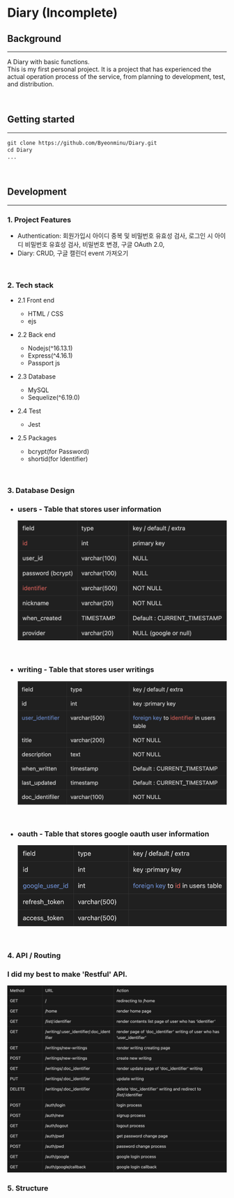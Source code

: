 # Diary (Incomplete)

## Background
* * *
A Diary with basic functions.   
This is my first personal project. It is a project that has experienced the actual operation process of the service, from planning to development, test, and distribution.

<br/>

## Getting started
* * *
    git clone https://github.com/Byeonminu/Diary.git
    cd Diary
    ...

<br/>

## Development
* * *
### __1. Project Features__
 - Authentication: 회원가입시 아이디 중복 및 비밀번호 유효성 검사, 로그인 시 아이디 비밀번호 유효성 검사, 비밀번호 변경, 구글 OAuth 2.0, 
- Diary: CRUD, 구글 캘린더 event 가져오기
<br/>

### __2. Tech stack__
- 2.1 Front end
    - HTML / CSS
    - ejs

- 2.2 Back end
    - Nodejs(^16.13.1)
    - Express(^4.16.1)
    - Passport js

- 2.3 Database
    - MySQL
    - Sequelize(^6.19.0)

- 2.4 Test
    - Jest

- 2.5 Packages
    - bcrypt(for Password)
    - shortid(for Identifier)
    
<br/>

### __3. Database Design__
- ### users - Table that stores user information
    <img src="./database/config/img/users.png" width= 500>

<br/>

- ### writing - Table that stores user writings
    <img src="./database/config/img/writing.png" width= 500>

<br/>

- ### oauth - Table that stores google oauth user information
    <img src="./database/config/img/oauth.png" width= 500>

<br/>

### __4. API / Routing__
### I did my best to make 'Restful' API.
<img src="./database/config/img/api.png" width= 600>

<br/>

### __5. Structure__